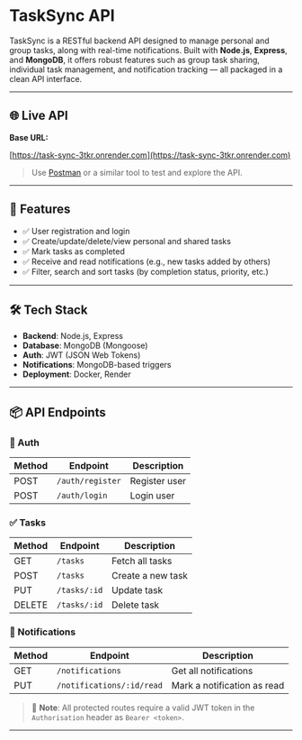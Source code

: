 # TaskSync API

TaskSync is a RESTful backend API designed to manage personal and group tasks, along with real-time notifications. Built with **Node.js**, **Express**, and **MongoDB**, it offers robust features such as group task sharing, individual task management, and notification tracking — all packaged in a clean API interface.

---

## 🌐 Live API

**Base URL:**

[https://task-sync-3tkr.onrender.com](https://task-sync-3tkr.onrender.com)

> Use
> [Postman](https://www.postman.com/) or a similar tool to test and explore the API.

---

## 🚀 Features

- ✅ User registration and login
- ✅ Create/update/delete/view personal and shared tasks
- ✅ Mark tasks as completed
- ✅ Receive and read notifications (e.g., new tasks added by others)
- ✅ Filter, search and sort tasks (by completion status, priority, etc.)

---

## 🛠️ Tech Stack

- **Backend**: Node.js, Express
- **Database**: MongoDB (Mongoose)
- **Auth**: JWT (JSON Web Tokens)
- **Notifications**: MongoDB-based triggers
- **Deployment**: Docker, Render

---

## 📦 API Endpoints

### 🔐 Auth

| Method | Endpoint         | Description   |
| ------ | ---------------- | ------------- |
| POST   | `/auth/register` | Register user |
| POST   | `/auth/login`    | Login user    |

### ✅ Tasks

| Method | Endpoint     | Description       |
| ------ | ------------ | ----------------- |
| GET    | `/tasks`     | Fetch all tasks   |
| POST   | `/tasks`     | Create a new task |
| PUT    | `/tasks/:id` | Update task       |
| DELETE | `/tasks/:id` | Delete task       |

### 📢 Notifications

| Method | Endpoint                  | Description                 |
| ------ | ------------------------- | --------------------------- |
| GET    | `/notifications`          | Get all notifications       |
| PUT    | `/notifications/:id/read` | Mark a notification as read |


> 🔐 **Note**: All protected routes require a valid JWT token in the `Authorisation` header as `Bearer <token>`.

---